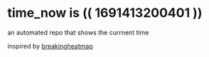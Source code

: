 # time_now is (( 1691413200401 ))

an automated repo that shows the currnent time

inspired by [breakingheatmap](https://github.com/breakingheatmap/breakingheatmap)